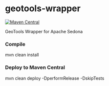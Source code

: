 # geotools-wrapper

[![Maven Central](https://maven-badges.herokuapp.com/maven-central/org.datasyslab/geotools-wrapper/badge.svg)](https://maven-badges.herokuapp.com/maven-central/org.datasyslab/geotools-wrapper)

GeoTools Wrapper for Apache Sedona

### Compile
mvn clean install

### Deploy to Maven Central
mvn clean deploy -DperformRelease -DskipTests